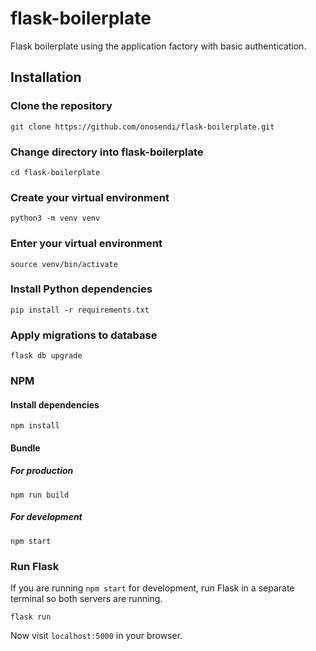 # flask-boilerplate
Flask boilerplate using the application factory with basic authentication.

## Installation

### Clone the repository

```
git clone https://github.com/onosendi/flask-boilerplate.git
```

### Change directory into flask-boilerplate

```
cd flask-boilerplate
```

### Create your virtual environment

```
python3 -m venv venv
```

### Enter your virtual environment

```
source venv/bin/activate
```

### Install Python dependencies

```
pip install -r requirements.txt
```

### Apply migrations to database

```
flask db upgrade
```

### NPM

#### Install dependencies

```
npm install
```

#### Bundle

##### For production

```
npm run build
```

##### For development

```
npm start
```

### Run Flask

If you are running `npm start` for development, run Flask in a separate terminal so both servers are running.

```
flask run
```

Now visit `localhost:5000` in your browser.
